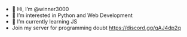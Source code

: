 - 👋 Hi, I’m @winner3000
- 👀 I’m interested in Python and Web Development
- 🌱 I’m currently learning JS
- Join my server for programming doubt  https://discord.gg/gAJ4dp2q

<!---
winner3000/winner3000 is a ✨ special ✨ repository because its `README.md` (this file) appears on your GitHub profile.
You can click the Preview link to take a look at your changes.
--->
